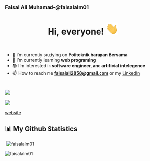 ### Faisal Ali Muhamad-@faisalalm01
<!-- Hi there 👋 -->
<h1 align="center">Hi, everyone! <img src="https://raw.githubusercontent.com/ABSphreak/ABSphreak/master/gifs/Hi.gif" width="40px" /></h1>
<br>

- 🔭 I’m currently studying on **Politeknik harapan Bersama**
- 🌱 I’m currently learning **web programing**
- 📚 I’m interested in **software engineer, and artificial intelegence**
- 📫 How to reach me **faisalali2858@gmail.com** or my [LinkedIn](https://www.linkedin.com/in/faisal-ali-muhamad-0135b8212/)
#

[<img src="https://img.shields.io/badge/linkedin-%2312100E.svg?&style=for-the-badge&logo=linkedin&logoColor=white&color=black" />](https://www.linkedin.com/in/faisal-ali-muhamad-0135b8212/)

[<img src="https://img.shields.io/badge/instagram-%2312100E.svg?&style=for-the-badge&logo=instagram&logoColor=white&color=black" />](https://instagram.com/faisalalm28)

<!-- [website](https://website-profile.netlify.app) -->
[website](https://profile-faisalalim.netlify.app/)

## 📊 My Github Statistics

<p>&nbsp;<img align="center" src="https://github-readme-stats.vercel.app/api?username=faisalalm01&count_private=true&include_all_commits=true&theme=algolia&show_icons=true&locale=en" alt="faisalalm01" /></p>
<p><img align="left" src="https://github-readme-stats.vercel.app/api/top-langs?username=faisalalm01&theme=algolia&show_icons=true&locale=en&layout=compact" alt="faisalalm01" /></p>
</br>


<!-- [<img align="left" src="https://res.cloudinary.com/dp0f1pzsf/image/upload/v1627389512/sosmed/Group_1_avhmvt.svg"/>](https://www.instagram.com/faisalalm28)
[<img align="left" src="https://res.cloudinary.com/dp0f1pzsf/image/upload/v1627390442/sosmed/Group_2_hbbgwm.svg"/>](https://www.facebook.com/)
[<img align="left" src="https://res.cloudinary.com/dp0f1pzsf/image/upload/v1627390442/sosmed/Group_3_lovdgp.svg"/>](https://www.github.com/faisalalm01) -->

<!-- **faisalalm01/faisalalm01** is a ✨ _special_ ✨ repository because its `README.md` (this file) appears on your GitHub profile.

Here are some ideas to get you started:

- 🔭 I’m currently working on ...
- 🌱 I’m currently learning ...
- 👯 I’m looking to collaborate on ...
- 🤔 I’m looking for help with ...
- 💬 Ask me about ...
- 📫 How to reach me: ...
- 😄 Pronouns: ...
- ⚡ Fun fact: ... -->
